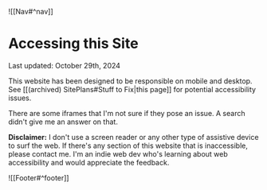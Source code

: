 ![[Nav#^nav]]

# Accessing this Site
Last updated: October 29th, 2024

This website has been designed to be responsible on mobile and desktop. See [[(archived) SitePlans#Stuff to Fix|this page]] for potential accessibility issues.

There are some iframes that I'm not sure if they pose an issue. A search didn't give me an answer on that.

**Disclaimer:** I don't use a screen reader or any other type of assistive device to surf the web. If there's any section of this website that is inaccessible, please contact me. I'm an indie web dev who's learning about web accessibility and would appreciate the feedback.

![[Footer#^footer]]